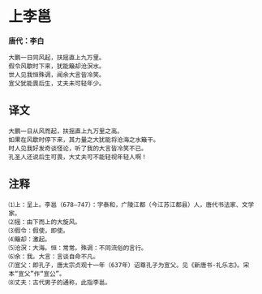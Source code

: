 上李邕
==
**唐代：李白**

    大鹏一日同风起，扶摇直上九万里。
    假令风歇时下来，犹能簸却沧溟水。
    世人见我恒殊调，闻余大言皆冷笑。
    宣父犹能畏后生，丈夫未可轻年少。

译文
--
    大鹏一日从风而起，扶摇直上九万里之高。
    如果在风歇时停下来，其力量之大犹能将沧海之水簸干。
    时人见我好发奇谈怪论，听了我的大言皆冷笑不已。
    孔圣人还说后生可畏，大丈夫可不能轻视年轻人啊！

注释
--
    ⑴上：呈上。李邕（678—747）：字泰和，广陵江都（今江苏江都县）人，唐代书法家、文学家。
    ⑵摇：由下而上的大旋风。
    ⑶假令：假使，即使。
    ⑷簸却：激起。
    ⑸沧溟：大海。恒：常常。殊调：不同流俗的言行。
    ⑹余：我。大言：言谈自命不凡。
    ⑺宣父：即孔子，唐太宗贞观十一年（637年）诏尊孔子为宣父。见《新唐书·礼乐志》。宋本“宣父”作“宣公”。
    ⑻丈夫：古代男子的通称，此指李邕。